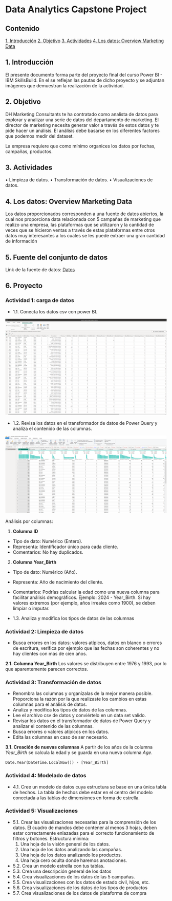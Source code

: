 # Data Analytics Capstone Project

## Contenido
[1. Introducción](#1-introducción)
[2. Objetivo](#2-objetivo)
[3. Actividades](#3-actividades)
[4. Los datos: Overview Marketing Data](#4-los-datos-overview-marketing-data)

## 1. Introducción
El presente documento forma parte del proyecto final del curso Power BI - IBM SkillsBuild. En el se reflejan las pautas de dicho proyecto y se adjuntan imágenes que demuestran la realización de la actividad.

## 2. Objetivo
DH Marketing Consultants te ha contratado como analista de datos para explorar y analizar una serie de datos del departamento de marketing. El director de marketing necesita generar valor a través de estos datos y te pide hacer un análisis. El análisis debe basarse en los diferentes factores que podemos medir del dataset. 

La empresa requiere que como mínimo organices los datos por fechas, campañas, productos.

## 3. Actividades
• Limpieza de datos.
• Transformación de datos.
• Visualizaciones de datos.

## 4. Los datos: Overview Marketing Data
Los datos proporcionados corresponden a una fuente de datos abiertos, la cual nos proporciona data relacionada con 5 campañas de marketing que realizo una empresa, las plataformas que se utilizaron y la cantidad de veces que se hicieron ventas a través de estas plataformas entre otros datos muy interesantes a los cuales se les puede extraer una gran cantidad de información

## 5. Fuente del conjunto de datos
Link de la fuente de datos: [Datos](https://www.kaggle.com/datasets/rodsaldanha/arketing-campaign?resource=download)

## 6. Proyecto

### Actividad 1: carga de datos

- 1.1. Conecta los datos csv con power BI.

![CSV connection](./img/1.1.png)

- 1.2. Revisa los datos en el transformador de datos de Power Query y analiza el contenido de las columnas.

![Data transformation](./img/1.2.png)

Análisis por columnas:

1. **Columna ID**
- Tipo de dato: Numérico (Entero).
- Representa: Identificador único para cada cliente.
- Comentarios: No hay duplicados.

2. **Columna Year_Birth**
- Tipo de dato: Numérico (Año).
- Representa: Año de nacimiento del cliente.
- Comentarios: Podrías calcular la edad como una nueva columna para facilitar análisis demográficos. Ejemplo: 2024 - Year_Birth. Si hay valores extremos (por ejemplo, años irreales como 1900), se deben limpiar o imputar.

- 1.3.  Analiza y modifica los tipos de datos de las columnas

### Actividad 2: Limpieza de datos
- Busca errores en los datos: valores atípicos, datos en blanco o errores de escritura, verifica por ejemplo que las fechas son coherentes y no hay clientes con más de cien años.

**2.1. Columna Year_Birth**
Los valores se distribuyen entre 1976 y 1993, por lo que aparentemente parecen correctos. 

### Actividad 3: Transformación de datos
- Renombra las columnas y organízalas de la mejor manera posible. Proporciona la razón por la que realizaste los cambios en estas columnas para el análisis de datos.
- Analiza y modifica los tipos de datos de las columnas.
- Lee el archivo csv de datos y conviértelo en un data set valido.
- Revisar los datos en el transformador de datos de Power Query y analizar el contenido de las columnas.
- Busca errores o valores atípicos en los datos.
- Edita las columnas en caso de ser necesario.

**3.1. Creación de nuevas columnas**
A partir de los años de la columna *Year_Birth* se calcula la edad y se guarda en  una nueva columna  *Age*.

```DAX  
Date.Year(DateTime.LocalNow()) - [Year_Birth]
```




### Actividad 4: Modelado de datos
- 4.1. Cree un modelo de datos cuya estructura se base en una única tabla de hechos. La tabla de hechos debe estar en el centro del modelo conectada a las tablas de dimensiones en forma de estrella.

### Actividad 5: Visualizaciones
- 5.1. Crear las visualizaciones necesarias para la comprensión de los datos. El cuadro de mandos debe contener al menos 3 hojas, deben estar correctamente enlazadas para el correcto funcionamiento de filtros y botones.
Estructura mínima:
    1. Una hoja de la visión general de los datos.
    2. Una hoja de los datos analizando las campañas.
    3. Una hoja de los datos analizando los productos.
    4. Una hoja cero oculta donde haremos anotaciones.
- 5.2. Crea un modelo estrella con tus tablas.
- 5.3. Crea una descripción general de los datos
- 5.4. Crea visualizaciones de los datos de las 5 campañas.
- 5.5. Crea visualizaciones con los datos de estado civil, hijos, etc.
- 5.6. Crea visualizaciones de los datos de los tipos de productos
- 5.7. Crea visualizaciones de los datos de plataforma de compra